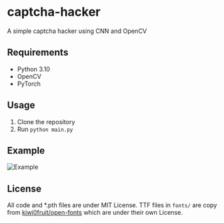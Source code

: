 # captcha-hacker
A simple captcha hacker using CNN and OpenCV

## Requirements
- Python 3.10
- OpenCV
- PyTorch

## Usage
1. Clone the repository
2. Run `python main.py`

## Example
![Example](captcha.ipynb)

## License
All code and *.pth files are under MIT License. TTF files in `fonts/` are copy from [kiwi0fruit/open-fonts](https://github.com/kiwi0fruit/open-fonts) which are under their own License.

